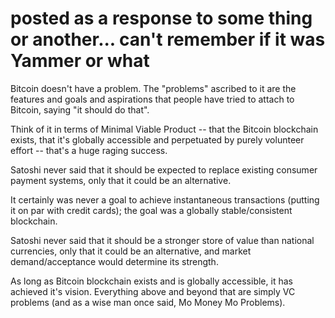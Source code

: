 # posted as a response to some thing or another... can't remember if it was Yammer or what
Bitcoin doesn't have a problem. The "problems" ascribed to it are the features and goals and aspirations that people have tried to attach to Bitcoin, saying "it should do that". 

Think of it in terms of Minimal Viable Product -- that the Bitcoin blockchain exists, that it's globally accessible and perpetuated by purely volunteer effort -- that's a huge raging success. 

Satoshi never said that it should be expected to replace existing consumer payment systems, only that it could be an alternative. 

It certainly was never a goal to achieve instantaneous transactions (putting it on par with credit cards); the goal was a globally stable/consistent blockchain.

Satoshi never said that it should be a stronger store of value than national currencies, only that it could be an alternative, and market demand/acceptance would determine its strength. 

As long as Bitcoin blockchain exists and is globally accessible, it has achieved it's vision. Everything above and beyond that are simply VC problems (and as a wise man once said, Mo Money Mo Problems).

